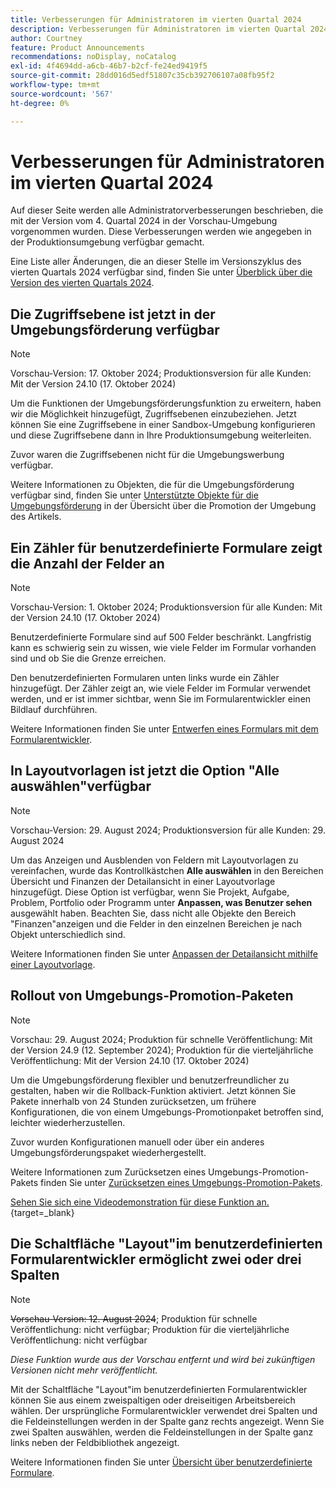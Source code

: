 ```yaml
---
title: Verbesserungen für Administratoren im vierten Quartal 2024
description: Verbesserungen für Administratoren im vierten Quartal 2024
author: Courtney
feature: Product Announcements
recommendations: noDisplay, noCatalog
exl-id: 4f4694dd-a6cb-46b7-b2cf-fe24ed9419f5
source-git-commit: 28dd016d5edf51807c35cb392706107a08fb95f2
workflow-type: tm+mt
source-wordcount: '567'
ht-degree: 0%

---
```


# Verbesserungen für Administratoren im vierten Quartal 2024

Auf dieser Seite werden alle Administratorverbesserungen beschrieben, die mit der Version vom 4. Quartal 2024 in der Vorschau-Umgebung vorgenommen wurden. Diese Verbesserungen werden wie angegeben in der Produktionsumgebung verfügbar gemacht.

Eine Liste aller Änderungen, die an dieser Stelle im Versionszyklus des vierten Quartals 2024 verfügbar sind, finden Sie unter [Überblick über die Version des vierten Quartals 2024](/help/quicksilver/product-announcements/product-releases/24-q4-release-activity/24-q4-release-overview.md).

## Die Zugriffsebene ist jetzt in der Umgebungsförderung verfügbar

>[!NOTE]
>
>Vorschau-Version: 17. Oktober 2024; Produktionsversion für alle Kunden: Mit der Version 24.10 (17. Oktober 2024)

Um die Funktionen der Umgebungsförderungsfunktion zu erweitern, haben wir die Möglichkeit hinzugefügt, Zugriffsebenen einzubeziehen. Jetzt können Sie eine Zugriffsebene in einer Sandbox-Umgebung konfigurieren und diese Zugriffsebene dann in Ihre Produktionsumgebung weiterleiten.

Zuvor waren die Zugriffsebenen nicht für die Umgebungswerbung verfügbar.

Weitere Informationen zu Objekten, die für die Umgebungsförderung verfügbar sind, finden Sie unter [Unterstützte Objekte für die Umgebungsförderung](/help/quicksilver/administration-and-setup/set-up-workfront/workfront-testing-environments/environment-promotion-in-wf.md#supported-objects-for-environment-promotion) in der Übersicht über die Promotion der Umgebung des Artikels.

## Ein Zähler für benutzerdefinierte Formulare zeigt die Anzahl der Felder an

>[!NOTE]
>
>Vorschau-Version: 1. Oktober 2024; Produktionsversion für alle Kunden: Mit der Version 24.10 (17. Oktober 2024)

Benutzerdefinierte Formulare sind auf 500 Felder beschränkt. Langfristig kann es schwierig sein zu wissen, wie viele Felder im Formular vorhanden sind und ob Sie die Grenze erreichen.

Den benutzerdefinierten Formularen unten links wurde ein Zähler hinzugefügt. Der Zähler zeigt an, wie viele Felder im Formular verwendet werden, und er ist immer sichtbar, wenn Sie im Formularentwickler einen Bildlauf durchführen.

Weitere Informationen finden Sie unter [Entwerfen eines Formulars mit dem Formularentwickler](/help/quicksilver/administration-and-setup/customize-workfront/create-manage-custom-forms/form-designer/design-a-form/design-a-form.md).

## In Layoutvorlagen ist jetzt die Option &quot;Alle auswählen&quot;verfügbar

>[!NOTE]
>
>Vorschau-Version: 29. August 2024; Produktionsversion für alle Kunden: 29. August 2024

Um das Anzeigen und Ausblenden von Feldern mit Layoutvorlagen zu vereinfachen, wurde das Kontrollkästchen **Alle auswählen** in den Bereichen Übersicht und Finanzen der Detailansicht in einer Layoutvorlage hinzugefügt. Diese Option ist verfügbar, wenn Sie Projekt, Aufgabe, Problem, Portfolio oder Programm unter **Anpassen, was Benutzer sehen** ausgewählt haben. Beachten Sie, dass nicht alle Objekte den Bereich &quot;Finanzen&quot;anzeigen und die Felder in den einzelnen Bereichen je nach Objekt unterschiedlich sind.

Weitere Informationen finden Sie unter [Anpassen der Detailansicht mithilfe einer Layoutvorlage](/help/quicksilver/administration-and-setup/customize-workfront/use-layout-templates/customize-details-view-layout-template.md).

## Rollout von Umgebungs-Promotion-Paketen

>[!NOTE]
>
>Vorschau: 29. August 2024; Produktion für schnelle Veröffentlichung: Mit der Version 24.9 (12. September 2024); Produktion für die vierteljährliche Veröffentlichung: Mit der Version 24.10 (17. Oktober 2024)

Um die Umgebungsförderung flexibler und benutzerfreundlicher zu gestalten, haben wir die Rollback-Funktion aktiviert. Jetzt können Sie Pakete innerhalb von 24 Stunden zurücksetzen, um frühere Konfigurationen, die von einem Umgebungs-Promotionpaket betroffen sind, leichter wiederherzustellen.

Zuvor wurden Konfigurationen manuell oder über ein anderes Umgebungsförderungspaket wiederhergestellt.

Weitere Informationen zum Zurücksetzen eines Umgebungs-Promotion-Pakets finden Sie unter [Zurücksetzen eines Umgebungs-Promotion-Pakets](/help/quicksilver/administration-and-setup/set-up-workfront/workfront-testing-environments/environment-promotion-rollback.md).

[Sehen Sie sich eine Videodemonstration für diese Funktion an.](https://video.tv.adobe.com/v/3434025/){target=_blank}

## Die Schaltfläche &quot;Layout&quot;im benutzerdefinierten Formularentwickler ermöglicht zwei oder drei Spalten

>[!NOTE]
>
>~~Vorschau-Version: 12. August 2024~~; Produktion für schnelle Veröffentlichung: nicht verfügbar; Produktion für die vierteljährliche Veröffentlichung: nicht verfügbar
>
>_Diese Funktion wurde aus der Vorschau entfernt und wird bei zukünftigen Versionen nicht mehr veröffentlicht._

Mit der Schaltfläche &quot;Layout&quot;im benutzerdefinierten Formularentwickler können Sie aus einem zweispaltigen oder dreiseitigen Arbeitsbereich wählen. Der ursprüngliche Formularentwickler verwendet drei Spalten und die Feldeinstellungen werden in der Spalte ganz rechts angezeigt. Wenn Sie zwei Spalten auswählen, werden die Feldeinstellungen in der Spalte ganz links neben der Feldbibliothek angezeigt.

Weitere Informationen finden Sie unter [Übersicht über benutzerdefinierte Formulare](/help/quicksilver/administration-and-setup/customize-workfront/create-manage-custom-forms/custom-forms-overview.md).

